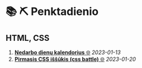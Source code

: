 # 📚 ⛏️ Penktadienio

## HTML, CSS

1. [**Nedarbo dienų kalendorius** 🌐](https://htmlpreview.github.io/?https://github.com/codevivi/BIT_JS-2023-01-09_friday-assignments/blob/master/2023-01-13-Fr_nedarbo-dienu-kalendorius/index.html) _2023-01-13_
2. [**Pirmasis CSS iššūkis (css battle)** 🌐](https://codevivi.github.io/2023-01-20-Fr_css-battle/index.html) _2023-01-20_
